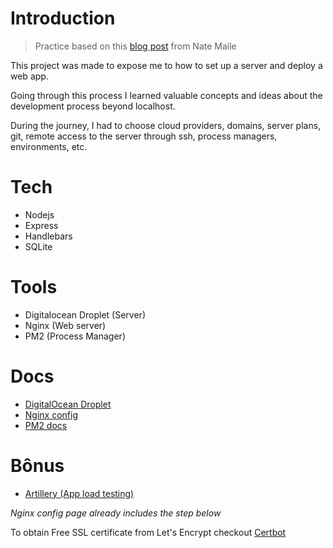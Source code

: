 # Introduction

> Practice based on this [blog post](https://github.com/npmaile/blog/blob/main/posts/2.%20How%20to%20get%20into%20software.md#7-write-a-website-from-scratch-and-host-it-on-a-server-somewhere) from Nate Maile

This project was made to expose me to how to set up a server and deploy a web app.

Going through this process I learned valuable concepts and ideas about the development process beyond localhost.

During the journey, I had to choose cloud providers, domains, server plans, git, remote access to the server through ssh, process managers, environments, etc.

# Tech
- Nodejs
- Express
- Handlebars
- SQLite

# Tools
- Digitalocean Droplet (Server)
- Nginx (Web server)
- PM2 (Process Manager)

# Docs
- [DigitalOcean Droplet](https://www.digitalocean.com/products/droplets)
- [Nginx config](https://www.digitalocean.com/community/tools/nginx)
- [PM2 docs](https://pm2.keymetrics.io/docs/usage/quick-start/)

# Bônus
- [Artillery (App load testing)](https://www.artillery.io/)

*Nginx config page already includes the step below*

To obtain Free SSL certificate from Let's Encrypt checkout [Certbot](https://certbot.eff.org/instructions?ws=nginx&os=ubuntufocal)
